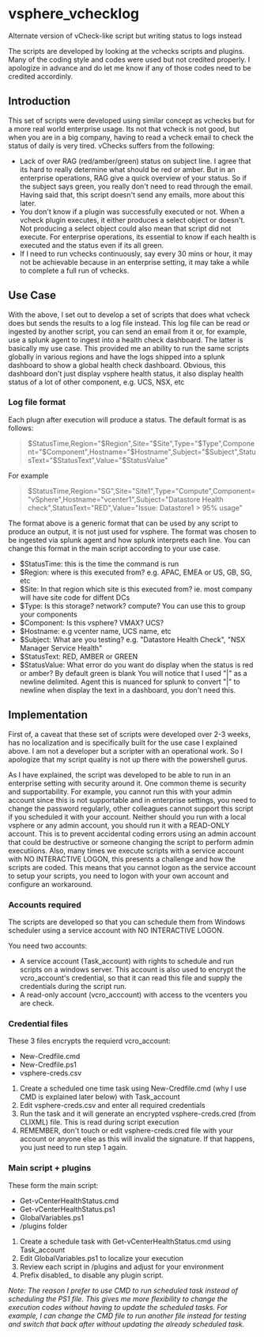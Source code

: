 # vsphere_vchecklog
Alternate version of vCheck-like script but writing status to logs instead

The scripts are developed by looking at the vchecks scripts and plugins. Many of the coding style and codes were used but not credited properly. I apologize in advance and do let me know if any of those codes need to be credited accordinly.

## Introduction
This set of scripts were developed using similar concept as vchecks but for a more real world enterprise usage. Its not that vcheck is not good, but when you are in a big company, having to read a vcheck email to check the status of daily is very tired. vChecks suffers from the following:
- Lack of over RAG (red/amber/green) status on subject line. I agree that its hard to really determine what should be red or amber. But in an enterprise operations, RAG give a quick overview of your status. So if the subject says green, you really don't need to read through the email. Having said that, this script doesn't send any emails, more about this later.
- You don't know if a plugin was successfully executed or not. When a vcheck plugin executes, it either produces a select object or doesn't. Not producing a select object could also mean that script did not execute. For enterprise operations, its essential to know if each health is executed and the status even if its all green.
- If I need to run vchecks continuously, say every 30 mins or hour, it may not be achievable because in an enterprise setting, it may take a while to complete a full run of vchecks.

## Use Case
With the above, I set out to develop a set of scripts that does what vcheck does but sends the results to a log file instead. This log file can be read or ingested by another script, you can send an email from it or, for example, use a splunk agent to ingest into a health check dashboard. The latter is basically my use case. This provided me an ability to run the same scripts globally in various regions and have the logs shipped into a splunk dashboard to show a global health check dashboard. Obvious, this dashboard don't just display vsphere health status, it also display health status of a lot of other component, e.g. UCS, NSX, etc

### Log file format
Each plugn after execution will produce a status. The default format is as follows:

>$StatusTime,Region="$Region",Site="$Site",Type="$Type",Component="$Component",Hostname="$Hostname",Subject="$Subject",StatusText="$StatusText",Value="$StatusValue"

For example
>$StatusTime,Region="SG",Site="Site1",Type="Compute",Component="vSphere",Hostname="vcenter1",Subject="Datastore Health check",StatusText="RED",Value="Issue: Datastore1 > 95% usage"

The format above is a generic format that can be used by any script to produce an output, it is not just used for vsphere. The format was chosen to be ingested via splunk agent and how splunk interprets each line. You can change this format in the main script according to your use case. 

- $StatusTime: this is the time the command is run
- $Region: where is this executed from? e.g. APAC, EMEA or US, GB, SG, etc
- $Site: In that region which site is this executed from? ie. most company will have site code for diffent DCs
- $Type: Is this storage? network? compute? You can use this to group your components
- $Component: Is this vsphere? VMAX? UCS?
- $Hostname: e.g vcenter name, UCS name, etc
- $Subject: What are you testing? e.g. "Datastore Health Check", "NSX Manager Service Health"
- $StatusText: RED, AMBER or GREEN
- $StatusValue: What error do you want do display when the status is red or amber? By default green is blank
  You will notice that I used "|" as a newline delimited. Agent this is nuanced for splunk to convert "|" to newline
  when display the text in a dashboard, you don't need this. 

## Implementation
First of, a caveat that these set of scripts were developed over 2-3 weeks, has no localization and is specifically built for the use case I explained above.  I am not a developer but a scripter with an operational work. So I apologize that my script quality is not up there with the powershell gurus.

As I have explained, the script was developed to be able to run in an enterprise setting with security around it. One common theme is security and supportability. For example, you cannot run this with your admin account since this is not supportable and in enterprise settings, you need to change the password regularly, other colleagues cannot support this script if you scheduled it with your account. Neither should you run with a local vsphere or any admin account, you should run it with a READ-ONLY account. This is to prevent accidental coding errors using an admin account that could be destructive or someone changing the script to perform admin executiions. Also, many times we execute scripts with a service account with NO INTERACTIVE LOGON, this presents a challenge and how the scripts are coded. This means that you cannot logon as the service account to setup your scripts, you need to logon with your own account and configure an workaround.

### Accounts required
The scripts are developed so that you can schedule them from Windows scheduler using a service account with NO INTERACTIVE LOGON. 

You need two accounts:
- A service account (Task_account) with rights to schedule and run scripts on a windows server.
  This account is also used to encrypt the vcro_account's credential, so that it can read this file
  and supply the credentials during the script run.
- A read-only account (vcro_acccount) with access to the vcenters you are check.

### Credential files
These 3 files encrypts the requierd vcro_account:
- New-Credfile.cmd
- New-Credfile.ps1
- vsphere-creds.csv

1. Create a scheduled one time task using New-Credfile.cmd (why I use CMD is explained later below) with Task_account
2. Edit vsphere-creds.csv and enter all required credentials
3. Run the task and it will generate an encrypted vsphere-creds.cred (from CLIXML) file. This is read during script execution
4. REMEMBER, don't touch or edit vsphere-creds.cred file with your account or anyone else as this will invalid the signature. 
   If that happens, you just need to run step 1 again.

### Main script + plugins
These form the main script:
- Get-vCenterHealthStatus.cmd
- Get-vCenterHealthStatus.ps1
- GlobalVariables.ps1
- /plugins folder

1. Create a schedule task with Get-vCenterHealthStatus.cmd using Task_account
2. Edit GlobalVariables.ps1 to localize your execution
3. Review each script in /plugins and adjust for your environment
4. Prefix disabled_ to disable any plugin script.

*Note: The reason I prefer to use CMD to run scheduled task instead of scheduling the PS1 file. This gives me more flexibility to change the execution codes without having to update the scheduled tasks. For example, I can change the CMD file to run another file instead for testing and switch that back after without updating the already scheduled task.*

